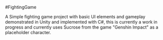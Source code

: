 #FightingGame

A Simple fighting game project with basic UI elements and gameplay demonstrated in Unity and implemented with C#, this is currently a work in progress and currently uses Sucrose from the game "Genshin Impact" as a placeholder character. 
